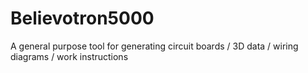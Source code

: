 # Believotron5000
A general purpose tool for generating circuit boards / 3D data / wiring diagrams / work instructions
